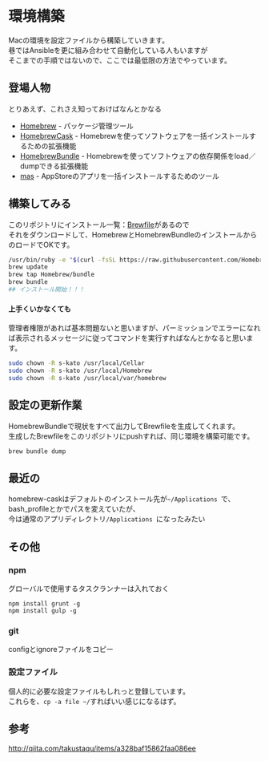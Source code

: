 # 環境構築

Macの環境を設定ファイルから構築していきます。  
巷ではAnsibleを更に組み合わせて自動化している人もいますが  
そこまでの手順ではないので、ここでは最低限の方法でやっています。  

## 登場人物
とりあえず、これさえ知っておけばなんとかなる  
* [Homebrew](http://qiita.com) - パッケージ管理ツール
* [HomebrewCask](https://caskroom.github.io) - Homebrewを使ってソフトウェアを一括インストールするための拡張機能
* [HomebrewBundle](https://github.com/Homebrew/homebrew-bundle) - Homebrewを使ってソフトウェアの依存関係をload／dumpできる拡張機能
* [mas](https://github.com/mas-cli/mas) - AppStoreのアプリを一括インストールするためのツール

## 構築してみる
このリポジトリにインストール一覧：[Brewfile](./Brewfile)があるので  
それをダウンロードして、HomebrewとHomebrewBundleのインストールからのロードでOKです。  
```bash:.sh
/usr/bin/ruby -e "$(curl -fsSL https://raw.githubusercontent.com/Homebrew/install/master/install)"
brew update
brew tap Homebrew/bundle
brew bundle
## インストール開始！！！
```

#### 上手くいかなくても
管理者権限があれば基本問題ないと思いますが、パーミッションでエラーになれば表示されるメッセージに従ってコマンドを実行すればなんとかなると思います。
```bash:.sh
sudo chown -R s-kato /usr/local/Cellar
sudo chown -R s-kato /usr/local/Homebrew
sudo chown -R s-kato /usr/local/var/homebrew
```

## 設定の更新作業
HomebrewBundleで現状をすべて出力してBrewfileを生成してくれます。  
生成したBrewfileをこのリポジトリにpushすれば、同じ環境を構築可能です。  
```bash:.sh
brew bundle dump
```

## 最近の
homebrew-caskはデフォルトのインストール先が```~/Applications ```で、bash_profileとかでパスを変えていたが、  
今は通常のアプリディレクトリ```/Applications ```になったみたい　　

## その他
### npm
グローバルで使用するタスクランナーは入れておく  
```
npm install grunt -g
npm install gulp -g
```
### git
configとignoreファイルをコピー
### 設定ファイル
個人的に必要な設定ファイルもしれっと登録しています。  
これらを、```cp -a file ~/```すればいい感じになるはず。

## 参考

http://qiita.com/takustaqu/items/a328baf15862faa086ee